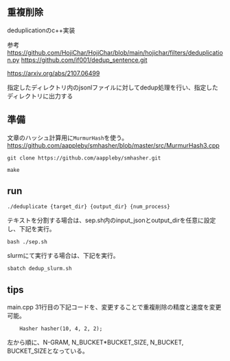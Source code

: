 ## 重複削除

deduplicationのc++実装

参考
https://github.com/HojiChar/HojiChar/blob/main/hojichar/filters/deduplication.py
https://github.com/if001/dedup_sentence.git

https://arxiv.org/abs/2107.06499

指定したディレクトリ内のjsonlファイルに対してdedup処理を行い、指定したディレクトリに出力する

## 準備

文章のハッシュ計算用に`MurmurHash`を使う。  
https://github.com/aappleby/smhasher/blob/master/src/MurmurHash3.cpp

```
git clone https://github.com/aappleby/smhasher.git
```

```
make
```

## run

```
./deduplicate {target_dir} {output_dir} {num_process}
```

テキストを分割する場合は、sep.sh内のinput_jsonとoutput_dirを任意に設定し、下記を実行。
```
bash ./sep.sh
```

slurmにて実行する場合は、下記を実行。
```
sbatch dedup_slurm.sh
```

## tips

main.cpp 31行目の下記コードを、変更することで重複削除の精度と速度を変更可能。
```
    Hasher hasher(10, 4, 2, 2);
```
左から順に、N-GRAM, N_BUCKET*BUCKET_SIZE, N_BUCKET, BUCKET_SIZEとなっている。